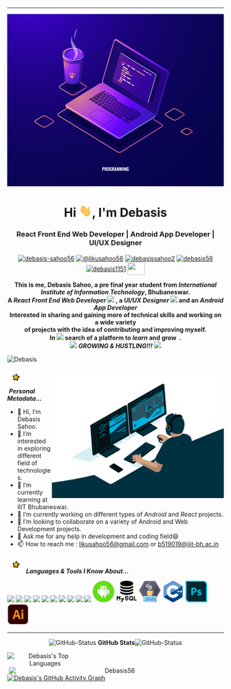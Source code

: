 
<hr>
<p align="center">
  <img src="https://github.com/Debasis56/Debasis56/blob/main/971.jpg" width="600"height="400"/>
</p>

<h1 align="center">Hi <img src="https://raw.githubusercontent.com/ABSphreak/ABSphreak/master/gifs/Hi.gif" width="30px">, I'm <strong>Debasis</strong></h1>
<h3 align="center"> React Front End Web Developer | Android App Developer | UI/UX Designer </h3>
<p align="center">
<a href="https://www.linkedin.com/in/debasis-sahoo56/" target="blank"><img align="center" src="https://cdn.jsdelivr.net/npm/simple-icons@3.0.1/icons/linkedin.svg" alt="debasis-sahoo56" height="30" width="40" /></a>
<a href="https://www.hackerrank.com/likusahoo56" target="blank"><img align="center" src="https://cdn.jsdelivr.net/npm/simple-icons@3.0.1/icons/hackerrank.svg" alt="@likusahoo56" height="30" width="40" /></a>
<a href="https://www.behance.net/debasissahoo2" target="blank"><img align="center" src="https://cdn.jsdelivr.net/npm/simple-icons@3.0.1/icons/behance.svg" alt="debasissahoo2" height="30" width="40" /></a>
<a href="https://www.codechef.com/users/debasis56" target="blank"><img align="center" src="https://cdn.jsdelivr.net/npm/simple-icons@3.0.1/icons/codechef.svg" alt="debasis56" height="30" width="40" /></a>
<a href="https://www.instagram.com/debasis1151/" target="blank"><img align="center" src="https://cdn.jsdelivr.net/npm/simple-icons@3.0.1/icons/instagram.svg" alt="debasis1151" height="30" width="40" /></a>
 <a href = "mailto: likusahoo56@gmail.com"><img align="center" src="https://simpleicons.org/icons/gmail.svg" height="30" width="40" /></a>
</p>
</p>



<p align="center">
  <strong>
    This is me, Debasis Sahoo, a pre final year student from  <i>International Institute of Information Technology</i>, Bhubaneswar. <br>
    A <em>React Front End Web Developer</em> <img src="https://github.com/TheDudeThatCode/TheDudeThatCode/blob/master/Assets/Developer.gif" width="30px"> , a <em>UI/UX Designer</em> <img src="https://github.com/TheDudeThatCode/TheDudeThatCode/blob/master/Assets/Designer.gif" width="36px"> and an <em>Android App Developer</em><br> Interested in sharing and gaining more of <b>technical skills</b> and working on a wide variety <br> of projects with the idea of <b>contributing</b>
    and <b>improving</b> myself.<br> In <img src="https://img.icons8.com/ios-filled/50/000000/search--v2.png" width="20"/>
search of a <b>platform</b> to 
    <em>learn</em> and 
    <b>grow</b> &nbsp.
  </strong> 
  <br>
  <img src="https://github.com/TheDudeThatCode/TheDudeThatCode/blob/master/Assets/Rocket.gif" width="20"/> <b><i>GROWING & HUSTLING!!!</i></b> <img src="https://media.giphy.com/media/7j2hfyeVcDtf2/giphy.gif" width="50" />
</p>

<p align="left"> <img src="https://komarev.com/ghpvc/?username=Debasis56&label=Profile%20views&color=brightgreen&style=flat" alt="Debasis" /> </p>
<img align="right" width=400px alt="Unicorn" src="https://github.com/Debasis56/Debasis56/blob/main/giphy.gif" />

<img src="https://github.com/Debasis56/Debasis56/blob/main/61bea9a456ee32a8222264abb8a62cf7.gif" width="40px">&nbsp;***Personal Metadata...***

- 👋 Hi, I’m Debasis Sahoo.<br/>
- 👀 I’m interested in exploring different field of technologies.<br/>
- 🌱 I’m currently learning at IIIT Bhubaneswar.<br/>
- 🔭 I’m currently working on different types of <i>Android</i> and <i>React</i> projects.<br/>
- 💞️ I’m looking to collaborate on a variety of Android and Web Development projects.<br/>
- 💬 Ask me for any help in development and coding field😄<br/>
- 📫 How to reach me : <a a href = "mailto: likusahoo56@gmail.com">likusahoo56@gmail.com</a>  or   <a a href = "mailto: b519019@iiit-bh.ac.in">b519019@iiit-bh.ac.in</a>

<!-- - 🔭 I’m currently working on ...<br/>
- 🌱 I’m currently learning ...<br/>
- 👯 I’m looking to collaborate on ...<br/>
- 🤔 I’m looking for help with ...<br/>
- 💬 Ask me about ...<br/>
- 📫 How to reach me: ...<br/>
- 😄 Pronouns: ...<br/>
- ⚡ Fun fact: ... -->

 

<img src="https://github.com/Debasis56/Debasis56/blob/main/61bea9a456ee32a8222264abb8a62cf7.gif" width="40px">&nbsp;***Languages & Tools I Know About...***
<p align="left">
  
  <img src="https://github.com/vimalverma558/vimalverma558/blob/v2/img/icons8-html-5.svg" width="50px"> <img src="https://github.com/vimalverma558/vimalverma558/blob/v2/img/icons8-css3.svg" width="50px"> <img src="https://github.com/vimalverma558/vimalverma558/blob/v2/img/icons8-bootstrap.svg" width="50px"> <img src="https://github.com/vimalverma558/vimalverma558/blob/v2/img/icons8-javascript-logo.svg" width="50px"> <img src="https://github.com/vimalverma558/vimalverma558/blob/v2/img/icons8-react.svg" width="50px"> <img src="https://github.com/vimalverma558/vimalverma558/blob/v2/img/icons8-nodejs.svg" width="50px"> <img src="https://github.com/vimalverma558/vimalverma558/blob/v2/img/icons8-mongodb.svg" width="50px"> <img src="https://github.com/vimalverma558/vimalverma558/blob/v2/img/icons8-firebase.svg" width="50px"> <img src="https://github.com/vimalverma558/vimalverma558/blob/v2/img/icons8-git.svg" width="50px"> <img src="https://github.com/vimalverma558/vimalverma558/blob/v2/img/icons8-github.svg" width="50px"> <img src="https://github.com/Debasis56/Debasis56/blob/main/android.png" width="50px"> <img src="https://github.com/Debasis56/Debasis56/blob/main/mysql.png" width="50px">
  <img src="https://github.com/Debasis56/Debasis56/blob/main/java.png" width="50px">  <img src="https://github.com/Debasis56/Debasis56/blob/main/c-.png" width="50px">  <img src="https://github.com/Debasis56/Debasis56/blob/main/adobe-photoshop.png" width="50px">  <img src="https://github.com/Debasis56/Debasis56/blob/main/illustrator.png" width="50px">
  
  <hr>
  <p align="center">
 <img src="https://github.com/Debasis56/Debasis56/blob/main/ba4df964057391fa12c5140e97016a06.gif" width="50px" alt="GitHub-Status"/>&nbsp;<strong><b>GitHub Stats</b></strong><img src="https://github.com/Debasis56/Debasis56/blob/main/ba4df964057391fa12c5140e97016a06.gif" width="50px" alt="GitHub-Status"/></p>
 
 <p align="center">
<img align="left" src="https://github-readme-stats.vercel.app/api/top-langs/?username=Debasis56&show_icons=true&hide_border=true&theme=radical" width="35%" alt="Debasis's Top Languages">

 <a href="https://github.com/denvercoder1/github-readme-streak-stats" title="Go to Source">
      <img align="right" width=500 src="https://github-readme-streak-stats.herokuapp.com/?user=Debasis56&theme=react&border=eb1394&ring=eb1394&fire=eb1394" alt="Debasis56" />
    </a></p>
  
  <br/><br/>
  
   [![Debasis's GitHub Activity Graph](https://activity-graph.herokuapp.com/graph?username=Debasis56&theme=rogue)](https://github.com/Debasis56)


<!---
Debasis56/Debasis56 is a ✨ special ✨ repository because its `README.md` (this file) appears on your GitHub profile.
You can click the Preview link to take a look at your changes.
--->
